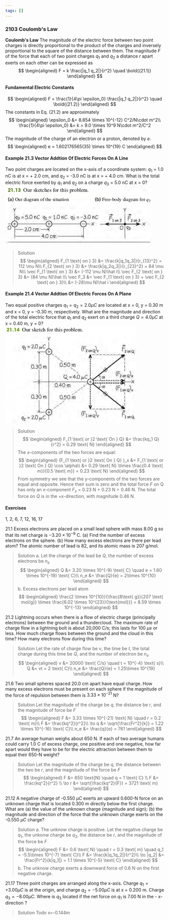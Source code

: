 ```yaml
---
tags: []
---
```


### 2103 Coulomb's Law

**Coulomb's Law**
The magnitude of the electric force between two point charges is directly proportional to the product of the charges and inversely proportional to the square of the distance between them.
The magnitude $F$ of the force that each of two point charges $q_1$ and $q_2$ a distance $r$ apart exerts on each other can be expressed as
$$
\begin{aligned}
F = k \frac{|q_1 q_2|}{r^2} \quad \bold{(21.1)}
\end{aligned}
$$

#### Fundamental Electric Constants
$$
\begin{aligned}
F = \frac{1}{4\pi \epsilon_0} \frac{|q_1 q_2|}{r^2} \quad \bold{(21.2)}
\end{aligned}
$$
The constants in Eq. (21.2) are approximately
$$
\begin{aligned}
\epsilon_0 &= 8.854 \times 10^{-12} C^2/N\cdot m^2\\
\frac{1}{4\pi \epsilon_0} &= k = 9.0 \times 10^9 N\cdot m^2/C^2
\end{aligned}
$$
The magnitude of the charge of an electron or a proton, denoted by $e$.
$$
\begin{aligned}
e = 1.602176565(35) \times 10^{19} C
\end{aligned}
$$

#### Example 21.3 Vector Addtion Of Electric Forces On A Line
Two point charges are located on the x-axis of a coordinate system: $q_1$ = 1.0 nC is at x = + 2.0 cm, and $q_2$ = -3.0 nC is at x = + 4.0 cm. What is the total electric force exerted by $q_1$ and $q_2$ on a charge $q_3$ = 5.0 nC at x = 0?
![Graph](../assets/21_13.png)
>Solution
$$
\begin{aligned}
F_{1 \text{ on } 3} &= \frac{k|q_1q_3|}{r_{13}^2} = 112 \mu N\\
F_{2 \text{ on } 3} &= \frac{k|q_2q_3|}{r_{23}^2}  = 84 \mu N\\
\vec F_{1 \text{ on } 3} &= (-112 \mu N)\hat i\\
\vec F_{2 \text{ on } 3} &= (84 \mu N)\hat i\\
\vec F_3 &= \vec F_{1 \text{ on } 3} + \vec F_{2 \text{ on } 3}\\
&= (-28\mu N)\hat i
\end{aligned}
$$

#### Example 21.4 Vector Addtion Of Electric Forces On A Plane
Two equal positive charges $q_1 = q_2 = 2.0 \mu C$ are located at x = 0, y = 0.30 m and x = 0, y = -0.30 m, respectively. What are the magnitude and direction of the total electric force that $q_1$ and $q_2$ exert on a third charge $Q = 4.0 \mu C$ at x = 0.40 m, y = 0?
![Graph](../assets/21_14.png)
>Solution
$$
\begin{aligned}
F_{1 \text{ or }2 \text{ On } Q} &= \frac{kq_1 Q}{r^2} = 0.29 \text{ N}
\end{aligned}
$$
The x-components of the two forces are equal:
$$
\begin{aligned}
(F_{1 \text{ or }2 \text{ On } Q} )_x &= F_{1 \text{ or }2 \text{ On } Q} \cos \alpha\\
&= 0.29 \text{ N} \times \frac{0.4 \text{ m}}{0.5 \text{ m}} = 0.23 \text{ N}
\end{aligned}
$$
From symmetry we see that the y-components of the two forces are equal and opposite. Hence their sum is zero and the total force $F$ on Q has only an x-component $F_x$ = 0.23 N + 0.23 N = 0.46 N. The total force on $Q$ is in the +x-direction, with magnitude 0.46 N.

#### Exercises
1, 2, 6, 7, 12, 16, 17

21.1 Excess electrons are placed on a small lead sphere with mass 8.00 g so that its net charge is $-3.20 \times 10^{-9}$ C.
(a) Find the number of excess electrons on the sphere.
(b) How many excess electrons are there per lead atom? The atomic number of lead is 82, and its atomic mass is 207 g/mol.
>Solution
a. Let the charge of the lead be $Q$, the number of excess electrons be $n_e$
$$
\begin{aligned}
Q &= 3.20 \times 10^{-9} \text{ C} \quad e = 1.60 \times 10^{-19} \text{ C}\\
n_e &= \frac{Q}{e} = 2\times 10^{10}
\end{aligned}
$$
b. Excess electrons per lead atom
$$
\begin{aligned}
\frac{2 \times 10^{10}}{\frac{8\text{ g}}{207 \text{ mol/g}} \times \frac{6.02 \times 10^{23}}{\text{mol}}} = 8.59 \times 10^{-13}
\end{aligned}
$$

21.2 Lightning occurs when there is a flow of electric charge (principally electrons) between the ground and a thundercloud. The maximum rate of charge flow in a lightning bolt is about 20,000 C/s; this lasts for 100 $\mu s$ or less. How much charge flows between the ground and the cloud in this time? How many electrons flow during this time?
>Solution
Let the rate of charge flow be $v$, the time be $t$, the total charge during this time be $Q$, and the number of electron be $n_e$
$$
\begin{aligned}
v &= 20000 \text{ C/s} \quad t = 10^{-4} \text{ s}\\
Q &= vt = 2 \text{ C}\\
n_e &= \frac{Q}{e} = 1.25\times 10^{19}
\end{aligned}
$$

21.6 Two small spheres spaced 20.0 cm apart have equal charge. How many excess electrons must be present on each sphere if the magnitude of the force of repulsion between them is $3.33 \times 10^{-21}$ N?
>Solution
Let the magnitude of the charge be $q$, the distance be $r$, and the magnitude of force be $F$
$$
\begin{aligned}
F &= 3.33 \times 10^{-21} \text{ N} \quad r = 0.2 \text{ m}\\
F &= \frac{kq^2}{r^2}\\
\to q &= \sqrt{\frac{Fr^2}{k}} = 1.22 \times 10^{-16} \text{ C}\\
n_e &= \frac{q}{e} = 761
\end{aligned}
$$

21.7 An average human weighs about 650 N. If each of two average humans could carry 1.0 C of excess charge, one positive and one negative, how far apart would they have to be for the electric attraction between them to equal their 650-N weight?
>Solution
Let the magnitude of the charge be $q$, the distance between the two be $r$, and the magnitude of the force be $F$
$$
\begin{aligned}
F &= 650 \text{N} \quad q = 1 \text{ C} \\
F &= \frac{kq^2}{r^2} \\
\to r &= \sqrt{\frac{kq^2}{F}} = 3721 \text{ m}
\end{aligned}
$$

21.12 A negative charge of -0.550 $\mu C$ exerts an upward 0.600-N force on an unknown charge that is located 0.300 m directly below the first charge. What are (a) the value of the unknown charge (magnitude and sign); (b) the magnitude and direction of the force that the unknown charge exerts on the -0.550 $\mu C$ charge?
>Solution
a. The unknow charge is positive. Let the negative charge be $q_1$, the unkonw charge be $q_2$, the distance be $r$, and the magnitude of the
force be $F$
$$
\begin{aligned}
F &= 0.6 \text{ N} \quad r = 0.3 \text{ m} \quad q_1 = -5.5\times 10^{-7} \text{ C}\\
F &= \frac{k|q_1q_2|}{r^2}\\
\to |q_2| &= \frac{Fr^2}{k|q_1|} = 1.1 \times 10^{-5} \text{ C}
\end{aligned}
$$
b. The unknow charge exerts a downward force of 0.6 N on the first negative charge.

21.17 Three point charges are arranged along the x-axis. Charge $q_1 = +3.00 \mu C$ is at the origin, and charge $q_2 = -5.00 \mu C$ is at x = 0.200 m. Charge $q_3 = - 8.00 \mu C$. Where is $q_3$ located if the net force on $q_1$ is 7.00 N in the - x-direction ?
>Solution
Todo
x=-0.144m
